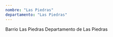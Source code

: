 ```yaml
---
nombre: "Las Piedras"
departamento: "Las Piedras"
---
```


Barrio Las Piedras
Departamento de Las Piedras
